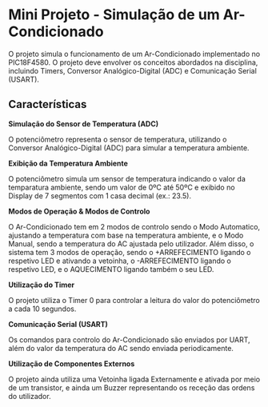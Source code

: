 # Mini Projeto - Simulação de um Ar-Condicionado 

O projeto simula o funcionamento de um Ar-Condicionado implementado no PIC18F4580. O projeto deve envolver os conceitos abordados na disciplina, incluindo Timers, Conversor Analógico-Digital (ADC) e Comunicação Serial (USART).

## Características


**Simulação do Sensor de Temperatura (ADC)**


O potenciômetro representa o sensor de temperatura, utilizando o Conversor Analógico-Digital (ADC) para simular a temperatura ambiente.


**Exibição da Temperatura Ambiente**


O potenciômetro simula um sensor de temperatura indicando o valor da temparatura ambiente, sendo um valor de 0ºC até 50ºC e exibido no Display de 7 segmentos com 1 casa decimal (ex.: 23.5).


**Modos de Operação & Modos de Controlo**


O Ar-Condicionado tem em 2 modos de controlo sendo o Modo Automatico, ajustando a temperatura com base na temperatura ambiente, e o Modo Manual, sendo a temperatura do AC ajustada pelo utilizador. Além disso, o sistema tem 3 modos de operação, sendo o +ARREFECIMENTO ligando o respetivo LED e ativando a vetoinha, o -ARREFECIMENTO ligando o respetivo LED, e o AQUECIMENTO ligando também o seu LED.


**Utilização do Timer**


O projeto utiliza o Timer 0 para controlar a leitura do valor do potenciômetro a cada 10 segundos.


**Comunicação Serial (USART)**


Os comandos para controlo do Ar-Condicionado são enviados por UART, além do valor da temperatura do AC sendo enviada periodicamente. 

**Utilização de Componentes Externos**


O projeto ainda utiliza uma Vetoinha ligada Externamente e ativada por meio de um transistor, e ainda um Buzzer representando os receção das ordens do utilizador.




